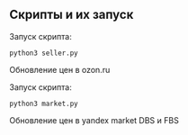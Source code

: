 ## Скрипты и их запуск
Запуск скрипта:
```
python3 seller.py
```
Обновление цен в ozon.ru

Запуск скрипта:
```
python3 market.py
```
Обновление цен в yandex market DBS и FBS
